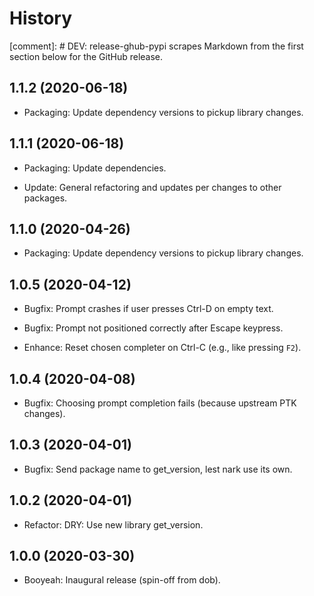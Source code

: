 # History

[comment]: # DEV: release-ghub-pypi scrapes Markdown from the first section below for the GitHub release.

## 1.1.2 (2020-06-18)

- Packaging: Update dependency versions to pickup library changes.

## 1.1.1 (2020-06-18)

- Packaging: Update dependencies.

- Update: General refactoring and updates per changes to other packages.

## 1.1.0 (2020-04-26)

- Packaging: Update dependency versions to pickup library changes.

## 1.0.5 (2020-04-12)

- Bugfix: Prompt crashes if user presses Ctrl-D on empty text.

- Bugfix: Prompt not positioned correctly after Escape keypress.

- Enhance: Reset chosen completer on Ctrl-C (e.g., like pressing `F2`).

## 1.0.4 (2020-04-08)

- Bugfix: Choosing prompt completion fails (because upstream PTK changes).

## 1.0.3 (2020-04-01)

- Bugfix: Send package name to get_version, lest nark use its own.

## 1.0.2 (2020-04-01)

- Refactor: DRY: Use new library get_version.

## 1.0.0 (2020-03-30)

- Booyeah: Inaugural release (spin-off from dob).

